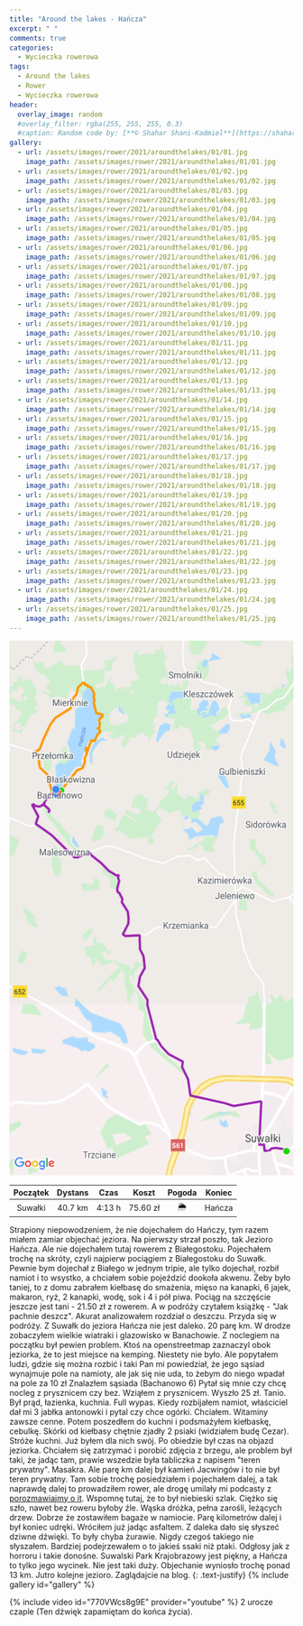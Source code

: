```yaml
---
title: "Around the lakes - Hańcza"
excerpt: " "
comments: true
categories:
  - Wycieczka rowerowa
tags:
  - Around the lakes
  - Rower  
  - Wycieczka rowerowa
header:
  overlay_image: random
  #overlay_filter: rgba(255, 255, 255, 0.3)
  #caption: Random code by: [**© Shahar Shani-Kadmiel**](https://shaharkadmiel.github.io)"
gallery:
  - url: /assets/images/rower/2021/aroundthelakes/01/01.jpg
    image_path: /assets/images/rower/2021/aroundthelakes/01/01.jpg
  - url: /assets/images/rower/2021/aroundthelakes/01/02.jpg
    image_path: /assets/images/rower/2021/aroundthelakes/01/02.jpg
  - url: /assets/images/rower/2021/aroundthelakes/01/03.jpg
    image_path: /assets/images/rower/2021/aroundthelakes/01/03.jpg
  - url: /assets/images/rower/2021/aroundthelakes/01/04.jpg
    image_path: /assets/images/rower/2021/aroundthelakes/01/04.jpg
  - url: /assets/images/rower/2021/aroundthelakes/01/05.jpg
    image_path: /assets/images/rower/2021/aroundthelakes/01/05.jpg
  - url: /assets/images/rower/2021/aroundthelakes/01/06.jpg
    image_path: /assets/images/rower/2021/aroundthelakes/01/06.jpg
  - url: /assets/images/rower/2021/aroundthelakes/01/07.jpg
    image_path: /assets/images/rower/2021/aroundthelakes/01/07.jpg
  - url: /assets/images/rower/2021/aroundthelakes/01/08.jpg
    image_path: /assets/images/rower/2021/aroundthelakes/01/08.jpg
  - url: /assets/images/rower/2021/aroundthelakes/01/09.jpg
    image_path: /assets/images/rower/2021/aroundthelakes/01/09.jpg
  - url: /assets/images/rower/2021/aroundthelakes/01/10.jpg
    image_path: /assets/images/rower/2021/aroundthelakes/01/10.jpg
  - url: /assets/images/rower/2021/aroundthelakes/01/11.jpg
    image_path: /assets/images/rower/2021/aroundthelakes/01/11.jpg
  - url: /assets/images/rower/2021/aroundthelakes/01/12.jpg
    image_path: /assets/images/rower/2021/aroundthelakes/01/12.jpg
  - url: /assets/images/rower/2021/aroundthelakes/01/13.jpg
    image_path: /assets/images/rower/2021/aroundthelakes/01/13.jpg
  - url: /assets/images/rower/2021/aroundthelakes/01/14.jpg
    image_path: /assets/images/rower/2021/aroundthelakes/01/14.jpg
  - url: /assets/images/rower/2021/aroundthelakes/01/15.jpg
    image_path: /assets/images/rower/2021/aroundthelakes/01/15.jpg
  - url: /assets/images/rower/2021/aroundthelakes/01/16.jpg
    image_path: /assets/images/rower/2021/aroundthelakes/01/16.jpg
  - url: /assets/images/rower/2021/aroundthelakes/01/17.jpg
    image_path: /assets/images/rower/2021/aroundthelakes/01/17.jpg
  - url: /assets/images/rower/2021/aroundthelakes/01/18.jpg
    image_path: /assets/images/rower/2021/aroundthelakes/01/18.jpg
  - url: /assets/images/rower/2021/aroundthelakes/01/19.jpg
    image_path: /assets/images/rower/2021/aroundthelakes/01/19.jpg
  - url: /assets/images/rower/2021/aroundthelakes/01/20.jpg
    image_path: /assets/images/rower/2021/aroundthelakes/01/20.jpg
  - url: /assets/images/rower/2021/aroundthelakes/01/21.jpg
    image_path: /assets/images/rower/2021/aroundthelakes/01/21.jpg
  - url: /assets/images/rower/2021/aroundthelakes/01/22.jpg
    image_path: /assets/images/rower/2021/aroundthelakes/01/22.jpg
  - url: /assets/images/rower/2021/aroundthelakes/01/23.jpg
    image_path: /assets/images/rower/2021/aroundthelakes/01/23.jpg
  - url: /assets/images/rower/2021/aroundthelakes/01/24.jpg
    image_path: /assets/images/rower/2021/aroundthelakes/01/24.jpg
  - url: /assets/images/rower/2021/aroundthelakes/01/25.jpg
    image_path: /assets/images/rower/2021/aroundthelakes/01/25.jpg
---
```

![mapka](/assets/images/rower/2021/aroundthelakes/01/mapka.png)

|Początek|Dystans|Czas|Koszt|Pogoda|Koniec|
|:---:|:---:|:---:|:---:|:---:|:---:|
|Suwałki|40.7 km|4:13 h|75.60 zł|🌦️|Hańcza|

Strapiony niepowodzeniem, że nie dojechałem do Hańczy, tym razem miałem zamiar objechać jeziora. Na pierwszy strzał poszło, tak Jezioro Hańcza. Ale nie dojechałem tutaj rowerem z Białegostoku. Pojechałem trochę na skróty, czyli najpierw pociągiem z Białegostoku do Suwałk. Pewnie bym dojechał z Białego w jednym tripie, ale tylko dojechał, rozbił namiot i to wsystko, a chciałem sobie pojeździć dookoła akwenu. Żeby było taniej, to z domu zabrałem kiełbasę do smażenia, mięso na kanapki, 6 jajek, makaron, ryż, 2 kanapki, wodę, sok i 4 i pół piwa. Pociąg na szczęście jeszcze jest tani - 21.50 zł z rowerem. A w podróży czytałem książkę - "Jak pachnie deszcz". Akurat analizowałem rozdział o deszczu. Przyda się w podróży. Z Suwałk do jeziora Hańcza nie jest daleko. 20 parę km. W drodze zobaczyłem wielkie wiatraki i glazowisko w Banachowie. Z noclegiem na początku był pewien problem. Ktoś na openstreetmap zaznaczyl obok jeziorka, że  to jest miejsce na kemping. Niestety nie było. Ale popytałem ludzi, gdzie się można rozbić i taki Pan mi powiedział, że jego sąsiad wynajmuje pole na namioty, ale jak się nie uda, to żebym do niego wpadał na pole za 10 zł Znalazłem sąsiada (Bachanowo 6) Pytał się mnie czy chcę nocleg z prysznicem czy bez. Wziąłem z prysznicem. Wyszło 25 zł. Tanio. Był prąd, łazienka, kuchnia. Full wypas. Kiedy rozbijałem namiot, właściciel dał mi 3 jabłka antonowki i pytal czy chce ogórki. Chciałem. Witaminy zawsze cenne. Potem poszedłem do kuchni i podsmażyłem kiełbaskę, cebulkę. Skórki od kiełbasy chętnie zjadły 2 psiaki (widziałem budę Cezar). Stróże kuchni. Już byłem dla nich swój. Po obiedzie był czas na objazd jeziorka. Chciałem się zatrzymać i porobić zdjęcia z brzegu, ale problem był taki, że jadąc tam, prawie wszedzie była tabliczka z napisem "teren prywatny". Masakra. Ale parę km dalej był kamień Jacwingów i to nie był teren prywatny. Tam sobie trochę posiedziałem i pojechałem dalej, a tak naprawdę dalej to prowadziłem rower, ale drogę umilały mi podcasty z [porozmawiajmy o it](https://porozmawiajmyoit.pl/). Wspomnę tutaj, że to był niebieski szlak. Ciężko się szło, nawet bez roweru byłoby źle. Wąska dróżka, pełna zarośli, leżących drzew. Dobrze że zostawiłem bagaże w namiocie. Parę kilometrów dalej i był koniec udręki. Wróciłem już jadąc asfaltem. Z daleka dało się słyszeć dziwne dźwięki. To były chyba żurawie. Nigdy czegoś takiego nie słyszałem. Bardziej podejrzewałem o to jakieś ssaki niż ptaki. Odgłosy jak z horroru i takie donośne.  Suwalski Park Krajobrazowy jest piękny, a Hańcza to tylko jego wycinek. Nie jest taki duży. Objechanie wyniosło trochę ponad 13 km. Jutro kolejne jezioro. Zaglądajcie na blog. 
{: .text-justify}
{% include gallery id="gallery" %}

{% include video id="770VWcs8g9E" provider="youtube" %}
2 urocze czaple (Ten dźwięk zapamiętam do końca życia).